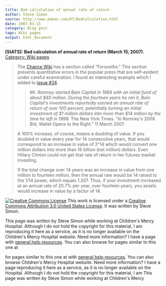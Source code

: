 ```yaml
---
title: Bad calculation of annual rate of return
author: Steve Simon
source: http://www.pmean.com/07/BadCalculation.html
date: 2007-03-15
category: Blog post
tags: Wiki pages
output: html_document
---
```

**[StATS]:** **Bad calculation of annual rate of
return (March 15, 2007)**. [Category: Wiki
pages](../category/WikiPages.html)

> The [Chance
> Wiki](http://chance.dartmouth.edu/chancewiki/index.php/Main_Page) has
> a section called \"Forsooths.\" This section presents quantitative
> errors in the popular press that are self-evident under careful
> examination. I found an interesting example which I added to [issue
> \#24](http://chance.dartmouth.edu/chancewiki/index.php/Chance_News_24).
>
> > *Mr. Romney started Bain Capital in 1984 with an initial fund of
> > about \$40 million. During the fourteen years he ran it, Bain
> > Capital\'s investments reportedly earned an annual rate of return of
> > over 100 percent, potentially turning an initial investment of \$1
> > million dollars into more than \$14 million by the time he left in
> > 1998.* The New York Times. \"In Romney\'s 2008 Bid, Wallet Opens to
> > the Right.\" 11 March 2007.
>
> A 100% increase, of course, means a doubling of value. If you doubled
> in value every year for 14 consecutive years, that would correspond to
> an increase in value of 2\^14 which would convert one million dollars
> into more than 16 billion (not million) dollars. Even Hillary Clinton
> could not get that rate of return in her futures market investing.
>
> If the total change over 14 years was an increase in value from one
> million to fourteen million, then the annual rate would be 14 raised
> to the 1/14 power, which equals 1.207. Thus, if your investment
> increased at an annual rate of 20.7% per year, over fourteen years,
> you assets would increase in value by a factor of 14.

[![Creative Commons
License](http://i.creativecommons.org/l/by/3.0/us/80x15.png)](http://creativecommons.org/licenses/by/3.0/us/)
This work is licensed under a [Creative Commons Attribution 3.0 United
States License](http://creativecommons.org/licenses/by/3.0/us/). It was
written by Steve Simon.

This page was written by Steve Simon while working at Children\'s Mercy
Hospital. Although I do not hold the copyright for this material, I am
reproducing it here as a service, as it is no longer available on the
Children\'s Mercy Hospital website. Need more information? I have a page
with [general help resources](../GeneralHelp.html). You can also browse
for pages similar to this one at
<!---More--->
for pages similar to this one at
with [general help resources](../GeneralHelp.html). You can also browse
Children\'s Mercy Hospital website. Need more information? I have a page
reproducing it here as a service, as it is no longer available on the
Hospital. Although I do not hold the copyright for this material, I am
This page was written by Steve Simon while working at Children\'s Mercy

<!---Do not use
**[StATS]:** **Bad calculation of annual rate of
This page was written by Steve Simon while working at Children\'s Mercy
Hospital. Although I do not hold the copyright for this material, I am
reproducing it here as a service, as it is no longer available on the
Children\'s Mercy Hospital website. Need more information? I have a page
with [general help resources](../GeneralHelp.html). You can also browse
for pages similar to this one at
--->

